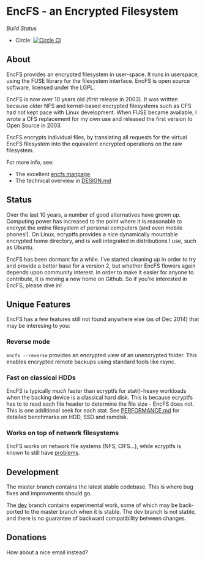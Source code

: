 # EncFS - an Encrypted Filesystem

_Build Status_
 - Circle: [![Circle CI](https://circleci.com/gh/vgough/encfs.svg?style=svg)](https://circleci.com/gh/vgough/encfs)

## About

EncFS provides an encrypted filesystem in user-space. It runs in userspace,
using the FUSE library for the filesystem interface. EncFS is open source
software, licensed under the LGPL.

EncFS is now over 10 years old (first release in 2003).  It was written because
older NFS and kernel-based encrypted filesystems such as CFS had not kept pace with Linux
development.  When FUSE became available, I wrote a CFS replacement for my own
use and released the first version to Open Source in 2003.

EncFS encrypts individual files, by translating all requests for the virtual
EncFS filesystem into the equivalent encrypted operations on the raw
filesystem.

For more info, see:

 - The excellent [encfs manpage](encfs/encfs.pod)
 - The technical overview in [DESIGN.md](DESIGN.md)

## Status

Over the last 10 years, a number of good alternatives have grown up.  Computing
power has increased to the point where it is reasonable to encrypt the entire
filesystem of personal computers (and even mobile phones!).  On Linux, ecryptfs
provides a nice dynamically mountable encrypted home directory, and is well
integrated in distributions I use, such as Ubuntu.

EncFS has been dormant for a while.  I've started cleaning up in order to try
and provide a better base for a version 2, but whether EncFS flowers again
depends upon community interest.  In order to make it easier for anyone to
contribute, it is moving a new home on Github.  So if you're interested in
EncFS, please dive in!

## Unique Features

EncFS has a few features still not found anywhere else (as of Dec 2014)
that may be interesing to you:

### Reverse mode

`encfs --reverse` provides an encrypted view of an unencrypted folder.
This enables encrypted remote backups using standard tools like rsync.

### Fast on classical HDDs

EncFS is typically *much* faster than ecryptfs for stat()-heavy workloads
when the backing device is a classical hard disk.
This is because ecryptfs has to to read each file header to determine
the file size - EncFS does not. This is one additional seek for each
stat.
See [PERFORMANCE.md](PERFORMANCE.md) for detailed benchmarks on
HDD, SSD and ramdisk.

### Works on top of network filesystems

EncFS works on network file systems (NFS, CIFS...), while ecryptfs
is known to still have [problems][1].

[1]: https://bugs.launchpad.net/ecryptfs/+bug/277578

## Development

The master branch contains the latest stable codebase.  This is where bug fixes
and improvments should go.

The [dev](https://github.com/vgough/encfs/tree/dev) branch contains experimental
work, some of which may be back-ported to the master branch when it is stable. The
dev branch is not stable, and there is no guarantee of backward compatibility
between changes.

## Donations

How about a nice email instead?


